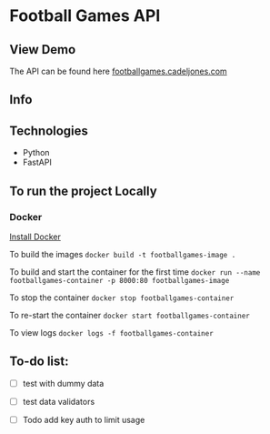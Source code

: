 # Football Games API
> 


## View Demo
The API can be found here [footballgames.cadeljones.com](https://footballgames.cadeljones.com/)

## Info

## Technologies
* Python
* FastAPI

## To run the project Locally

### Docker
[Install Docker](https://docs.docker.com/get-docker/)

To build the images
`docker build -t footballgames-image .`

To build and start the container for the first time
`docker run --name footballgames-container -p 8000:80 footballgames-image`

To stop the container
`docker stop footballgames-container`

To re-start the container
`docker start footballgames-container`

To view logs
`docker logs -f footballgames-container`

### 

## To-do list:
- [ ] test with dummy data
- [ ] test data validators
- [ ] Todo add key auth to limit usage

